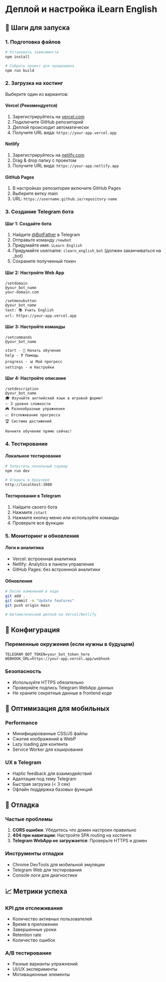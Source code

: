 # Деплой и настройка iLearn English

## 🚀 Шаги для запуска

### 1. Подготовка файлов
```bash
# Установить зависимости
npm install

# Собрать проект для продакшена
npm run build
```

### 2. Загрузка на хостинг
Выберите один из вариантов:

#### Vercel (Рекомендуется)
1. Зарегистрируйтесь на [vercel.com](https://vercel.com)
2. Подключите GitHub репозиторий
3. Деплой происходит автоматически
4. Получите URL вида: `https://your-app.vercel.app`

#### Netlify
1. Зарегистрируйтесь на [netlify.com](https://netlify.com)
2. Drag & drop папку с проектом
3. Получите URL вида: `https://your-app.netlify.app`

#### GitHub Pages
1. В настройках репозитория включите GitHub Pages
2. Выберите ветку main
3. URL: `https://username.github.io/repository-name`

### 3. Создание Telegram бота

#### Шаг 1: Создайте бота
1. Найдите [@BotFather](https://t.me/BotFather) в Telegram
2. Отправьте команду `/newbot`
3. Придумайте имя: `iLearn English`
4. Придумайте username: `ilearn_english_bot` (должен заканчиваться на _bot)
5. Сохраните полученный токен

#### Шаг 2: Настройте Web App
```
/setdomain
@your_bot_name
your-domain.com

/setmenubutton
@your_bot_name
text: 📚 Учить English
url: https://your-app.vercel.app
```

#### Шаг 3: Настройте команды
```
/setcommands
@your_bot_name

start - 🚀 Начать обучение
help - ❓ Помощь
progress - 📊 Мой прогресс
settings - ⚙️ Настройки
```

#### Шаг 4: Настройте описание
```
/setdescription
@your_bot_name
🎓 Изучайте английский язык в игровой форме! 
✨ 3 уровня сложности
🎮 Разнообразные упражнения
📈 Отслеживание прогресса
🏆 Система достижений

Начните обучение прямо сейчас!
```

### 4. Тестирование

#### Локальное тестирование
```bash
# Запустить локальный сервер
npm run dev

# Открыть в браузере
http://localhost:3000
```

#### Тестирование в Telegram
1. Найдите своего бота
2. Нажмите `/start`
3. Нажмите кнопку меню или используйте команды
4. Проверьте все функции

### 5. Мониторинг и обновления

#### Логи и аналитика
- Vercel: встроенная аналитика
- Netlify: Analytics в панели управления
- GitHub Pages: без встроенной аналитики

#### Обновления
```bash
# После изменений в коде
git add .
git commit -m "Update features"
git push origin main

# Автоматический деплой на Vercel/Netlify
```

## 🔧 Конфигурация

### Переменные окружения (если нужны в будущем)
```env
TELEGRAM_BOT_TOKEN=your_bot_token_here
WEBHOOK_URL=https://your-app.vercel.app/webhook
```

### Безопасность
- Используйте HTTPS обязательно
- Проверяйте подпись Telegram WebApp данных
- Не храните секретные данные в frontend коде

## 📱 Оптимизация для мобильных

### Performance
- Минифицированные CSS/JS файлы
- Сжатие изображений в WebP
- Lazy loading для контента
- Service Worker для кэширования

### UX в Telegram
- Haptic feedback для взаимодействий
- Адаптация под тему Telegram
- Быстрая загрузка (< 3 сек)
- Офлайн поддержка базовых функций

## 🐛 Отладка

### Частые проблемы
1. **CORS ошибки**: Убедитесь что домен настроен правильно
2. **404 при навигации**: Настройте SPA routing на хостинге
3. **Telegram WebApp не загружается**: Проверьте HTTPS и домен

### Инструменты отладки
- Chrome DevTools для мобильной эмуляции
- Telegram Web для тестирования
- Console логи для диагностики

## 📈 Метрики успеха

### KPI для отслеживания
- Количество активных пользователей
- Время в приложении
- Завершенные уроки
- Retention rate
- Количество ошибок

### A/B тестирование
- Разные варианты упражнений
- UI/UX эксперименты
- Мотивационные элементы 